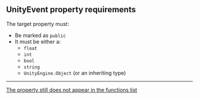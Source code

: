 ## UnityEvent property requirements

The target property must:
- Be marked as `public`
- It must be either a:
    - `float`
    - `int`
    - `bool`
    - `string`
    - `UnityEngine.Object` (or an inheriting type)

---  

[The property still does not appear in the functions list](Compile%20Errors.md)